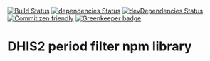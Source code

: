 [![Build Status](https://travis-ci.org/interactive-apps/ngx-dhis2-period-filter.svg?branch=master)](https://travis-ci.org/interactive-apps/ngx-dhis2-period-filter)
[![dependencies Status](https://david-dm.org/interactive-apps/ngx-dhis2-period-filter/status.svg)](https://david-dm.org/interactive-apps/ngx-dhis2-period-filter)
[![devDependencies Status](https://david-dm.org/interactive-apps/ngx-dhis2-period-filter/dev-status.svg)](https://david-dm.org/interactive-apps/ngx-dhis2-period-filter?type=dev)
[![Commitizen friendly](https://img.shields.io/badge/commitizen-friendly-brightgreen.svg)](http://commitizen.github.io/cz-cli/) [![Greenkeeper badge](https://badges.greenkeeper.io/interactive-apps/ngx-dhis2-period-filter.svg)](https://greenkeeper.io/)

# DHIS2 period filter npm library
